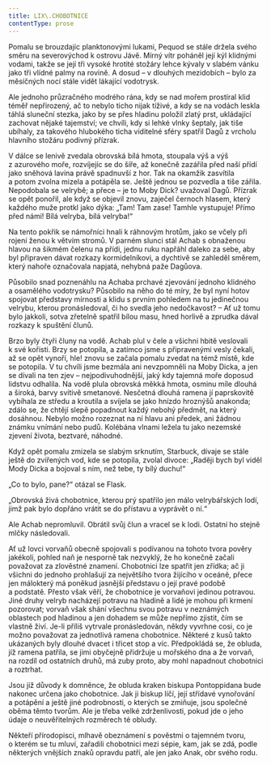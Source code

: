 ```yaml
---
title: LIX\.CHOBOTNICE
contentType: prose
---
```


<section>

Pomalu se brouzdajíc planktonovými lukami, Pequod se stále držela svého směru na severovýchod k ostrovu Jávě. Mírný vítr poháněl její kýl klidnými vodami, takže se její tři vysoké hrotité stožáry lehce kývaly v slabém vánku jako tři vlídné palmy na rovině. A dosud – v dlouhých mezidobích – bylo za měsíčných nocí stále vidět lákající vodotrysk.

Ale jednoho průzračného modrého rána, kdy se nad mořem prostíral klid téměř nepřirozený, ač to nebylo ticho nijak tíživé, a kdy se na vodách leskla táhlá sluneční stezka, jako by se přes hladinu položil zlatý prst, ukládající zachovat nějaké tajemství; ve chvíli, kdy si lehké vlnky šeptaly, jak tiše ubíhaly, za takového hlubokého ticha viditelné sféry spatřil Dagů z vrcholu hlavního stožáru podivný přízrak.

V dálce se lenivě zvedala obrovská bílá hmota, stoupala výš a výš z azurového moře, rozvíjejíc se do šíře, až konečně zazářila před naší přídí jako sněhová lavina právě spadnuvší z hor. Tak na okamžik zasvítila a potom zvolna mizela a potápěla se. Ještě jednou se pozvedla a tiše zářila. Nepodobala se velrybě; a přece – je to Moby Dick? uvažoval Dagů. Přízrak se opět ponořil, ale když se objevil znovu, zaječel černoch hlasem, který každého muže protkl jako dýka: „Tam! Tam zase! Tamhle vystupuje! Přímo před námi! Bílá velryba, bílá velryba!“

Na tento pokřik se námořníci hnali k ráhnovým hrotům, jako se včely při rojení ženou k větvím stromů. V parném slunci stál Achab s obnaženou hlavou na šikmém čelenu na přídi, jednu ruku napřáhl daleko za sebe, aby byl připraven dávat rozkazy kormidelníkovi, a dychtivě se zahleděl směrem, který nahoře označovala napjatá, nehybná paže Dagůova.

Působilo snad poznenáhlu na Achaba prchavé zjevování jednoho klidného a osamělého vodotrysku? Působilo na něho do té míry, že byl nyní hotov spojovat představy mírnosti a klidu s prvním pohledem na tu jedinečnou velrybu, kterou pronásledoval, či ho svedla jeho nedočkavost? – Ať už tomu bylo jakkoli, sotva zřetelně spatřil bílou masu, hned horlivě a zprudka dával rozkazy k spuštění člunů.

Brzo byly čtyři čluny na vodě. Achab plul v čele a všichni hbitě veslovali k své kořisti. Brzy se potopila, a zatímco jsme s připravenými vesly čekali, až se opět vynoří, hle! znovu se začala pomalu zvedat na témž místě, kde se potopila. V tu chvíli jsme bezmála ani nevzpomněli na Moby Dicka, a jen se dívali na ten zjev – nejpodivuhodnější, jaký kdy tajemná moře doposud lidstvu odhalila. Na vodě plula obrovská měkká hmota, osminu míle dlouhá a široká, barvy svítivě smetanové. Nesčetná dlouhá ramena jí paprskovitě vybíhala ze středu a kroutila a svíjela se jako hnízdo hroznýšů anakonda; zdálo se, že chtějí slepě popadnout každý nebohý předmět, na který dosáhnou. Nebylo možno rozeznat na ní hlavu ani předek, ani žádnou známku vnímání nebo pudů. Kolébána vlnami ležela tu jako nezemské zjevení života, beztvaré, náhodné.

Když opět pomalu zmizela se slabým srknutím, Starbuck, dívaje se stále ještě do zvířených vod, kde se potopila, zvolal divoce: „Raději bych byl viděl Mody Dicka a bojoval s ním, než tebe, ty bílý duchu!“

„Co to bylo, pane?“ otázal se Flask.

„Obrovská živá chobotnice, kterou prý spatřilo jen málo velrybářských lodí, jimž pak bylo dopřáno vrátit se do přístavu a vyprávět o ní.“

Ale Achab nepromluvil. Obrátil svůj člun a vracel se k lodi. Ostatní ho stejně mlčky následovali.

Ať už lovci vorvaňů obecně spojovali s podívanou na tohoto tvora pověry jakékoli, pohled naň je nesporně tak nezvyklý, že ho konečně začali považovat za zlověstné znamení. Chobotnici lze spatřit jen zřídka; ač ji všichni do jednoho prohlašují za největšího tvora žijícího v oceáně, přece jen málokterý má poněkud jasnější představu o její pravé podobě a podstatě. Přesto však věří, že chobotnice je vorvaňovi jedinou potravou. Jiné druhy velryb nacházejí potravu na hladině a lidé je mohou při krmení pozorovat; vorvaň však shání všechnu svou potravu v neznámých oblastech pod hladinou a jen dohadem se může nepřímo zjistit, čím se vlastně živí. Je-li příliš vytrvale pronásledován, někdy vyvrhne cosi, co je možno považovat za jednotlivá ramena chobotnice. Některé z kusů takto ukázaných byly dlouhé dvacet i třicet stop a víc. Předpokládá se, že obluda, jíž ramena patřila, se jimi obyčejně přidržuje u mořského dna a že vorvaň, na rozdíl od ostatních druhů, má zuby proto, aby mohl napadnout chobotnici a roztrhat.

Jsou již důvody k domněnce, že obluda kraken biskupa Pontoppidana bude nakonec určena jako chobotnice. Jak ji biskup líčí, její střídavé vynořování a potápění a ještě jiné podrobnosti, o kterých se zmiňuje, jsou společné oběma těmto tvorům. Ale je třeba velké zdrženlivosti, pokud jde o jeho údaje o neuvěřitelných rozměrech té obludy.

Někteří přírodopisci, mlhavě obeznámení s pověstmi o tajemném tvoru, o kterém se tu mluví, zařadili chobotnici mezi sépie, kam, jak se zdá, podle některých vnějších znaků opravdu patří, ale jen jako Anak, obr svého rodu.

</section>
